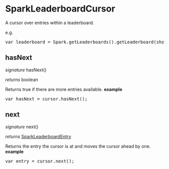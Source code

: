 # SparkLeaderboardCursor

A cursor over entries within a leaderboard.

e.g.

<pre rel="highlighter" code-brush="js" contenteditable="false">var leaderboard = Spark.getLeaderboards().getLeaderboard(shortCode).getEntries();</pre>


## hasNext
_signature_ hasNext()</p>
_returns_ boolean</p>
Returns true if there are more entries available.
<b>example</b>
<pre rel="highlighter" code-brush="js" contenteditable="false">var hasNext = cursor.hasNext();</pre>

## next
_signature_ next()</p>
_returns_ <a href="../Spark/SparkLeaderboardEntry">SparkLeaderboardEntry</a></p>
Returns the entry the cursor is at and moves the cursor ahead by one.
<b>example</b>
<pre rel="highlighter" code-brush="js" contenteditable="false">var entry = cursor.next();</pre>

